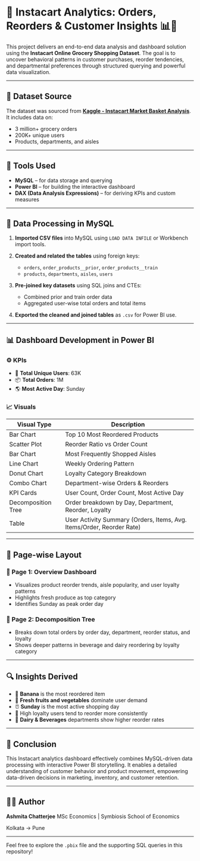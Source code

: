 # 🛒 Instacart Analytics: Orders, Reorders & Customer Insights 📊📆

This project delivers an end-to-end data analysis and dashboard solution using the **Instacart Online Grocery Shopping Dataset**. The goal is to uncover behavioral patterns in customer purchases, reorder tendencies, and departmental preferences through structured querying and powerful data visualization.

---

## 📂 Dataset Source

The dataset was sourced from **[Kaggle - Instacart Market Basket Analysis](https://www.kaggle.com/c/instacart-market-basket-analysis/data)**.
It includes data on:

* 3 million+ grocery orders
* 200K+ unique users
* Products, departments, and aisles

---

## 📄 Tools Used

* **MySQL** – for data storage and querying
* **Power BI** – for building the interactive dashboard
* **DAX (Data Analysis Expressions)** – for deriving KPIs and custom measures

---

## 📅 Data Processing in MySQL

1. **Imported CSV files** into MySQL using `LOAD DATA INFILE` or Workbench import tools.
2. **Created and related the tables** using foreign keys:

   * `orders`, `order_products__prior`, `order_products__train`
   * `products`, `departments`, `aisles`, `users`
3. **Pre-joined key datasets** using SQL joins and CTEs:

   * Combined prior and train order data
   * Aggregated user-wise total orders and total items
4. **Exported the cleaned and joined tables** as `.csv` for Power BI use.

---

## 📊 Dashboard Development in Power BI

### ⚙️ KPIs

* 👤 **Total Unique Users**: 63K
* 📦 **Total Orders**: 1M
* 🌎 **Most Active Day**: Sunday

### 📈 Visuals

| Visual Type        | Description                                                           |
| ------------------ | --------------------------------------------------------------------- |
| Bar Chart          | Top 10 Most Reordered Products                                        |
| Scatter Plot       | Reorder Ratio vs Order Count                                          |
| Bar Chart          | Most Frequently Shopped Aisles                                        |
| Line Chart         | Weekly Ordering Pattern                                               |
| Donut Chart        | Loyalty Category Breakdown                                            |
| Combo Chart        | Department-wise Orders & Reorders                                     |
| KPI Cards          | User Count, Order Count, Most Active Day                              |
| Decomposition Tree | Order breakdown by Day, Department, Reorder, Loyalty                  |
| Table              | User Activity Summary (Orders, Items, Avg. Items/Order, Reorder Rate) |

---

## 📒 Page-wise Layout

### 📄 Page 1: Overview Dashboard

* Visualizes product reorder trends, aisle popularity, and user loyalty patterns
* Highlights fresh produce as top category
* Identifies Sunday as peak order day

### 📔 Page 2: Decomposition Tree

* Breaks down total orders by order day, department, reorder status, and loyalty
* Shows deeper patterns in beverage and dairy reordering by loyalty category

---

## 🔍 Insights Derived

* 🍌 **Banana** is the most reordered item
* 🥝 **Fresh fruits and vegetables** dominate user demand
* ⏰ **Sunday** is the most active shopping day
* 🤝 High loyalty users tend to reorder more consistently
* 🍼 **Dairy & Beverages** departments show higher reorder rates

---

## 🚀 Conclusion

This Instacart analytics dashboard effectively combines MySQL-driven data processing with interactive Power BI storytelling. It enables a detailed understanding of customer behavior and product movement, empowering data-driven decisions in marketing, inventory, and customer retention.

---

## 👩‍💼 Author

**Ashmita Chatterjee**
MSc Economics | Symbiosis School of Economics

Kolkata → Pune

---

Feel free to explore the `.pbix` file and the supporting SQL queries in this repository!

